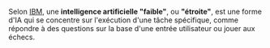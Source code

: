 Selon [IBM](https://www.ibm.com/fr-fr/topics/strong-ai#:~:text=L'IA%20faible%2C%20%C3%A9galement%20appel%C3%A9e,utilisateur%20ou%20jouer%20aux%20%C3%A9checs.), une **intelligence artificielle "faible"**, ou **"étroite"**, est une forme d'IA qui se concentre sur l'exécution d'une tâche spécifique, comme répondre à des questions sur la base d'une entrée utilisateur ou jouer aux échecs.